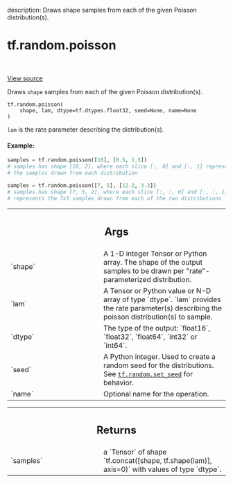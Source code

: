 description: Draws shape samples from each of the given Poisson distribution(s).

<div itemscope itemtype="http://developers.google.com/ReferenceObject">
<meta itemprop="name" content="tf.random.poisson" />
<meta itemprop="path" content="Stable" />
</div>

# tf.random.poisson

<!-- Insert buttons and diff -->

<table class="tfo-notebook-buttons tfo-api nocontent" align="left">

</table>

<a target="_blank" href="/code/stable/tensorflow/python/ops/random_ops.py">View source</a>



Draws `shape` samples from each of the given Poisson distribution(s).

<pre class="devsite-click-to-copy prettyprint lang-py tfo-signature-link">
<code>tf.random.poisson(
    shape, lam, dtype=tf.dtypes.float32, seed=None, name=None
)
</code></pre>



<!-- Placeholder for "Used in" -->

`lam` is the rate parameter describing the distribution(s).

#### Example:



```python
samples = tf.random.poisson([10], [0.5, 1.5])
# samples has shape [10, 2], where each slice [:, 0] and [:, 1] represents
# the samples drawn from each distribution

samples = tf.random.poisson([7, 5], [12.2, 3.3])
# samples has shape [7, 5, 2], where each slice [:, :, 0] and [:, :, 1]
# represents the 7x5 samples drawn from each of the two distributions
```

<!-- Tabular view -->
 <table class="responsive fixed orange">
<colgroup><col width="214px"><col></colgroup>
<tr><th colspan="2"><h2 class="add-link">Args</h2></th></tr>

<tr>
<td>
`shape`
</td>
<td>
A 1-D integer Tensor or Python array. The shape of the output samples
to be drawn per "rate"-parameterized distribution.
</td>
</tr><tr>
<td>
`lam`
</td>
<td>
A Tensor or Python value or N-D array of type `dtype`.
`lam` provides the rate parameter(s) describing the poisson
distribution(s) to sample.
</td>
</tr><tr>
<td>
`dtype`
</td>
<td>
The type of the output: `float16`, `float32`, `float64`, `int32` or
`int64`.
</td>
</tr><tr>
<td>
`seed`
</td>
<td>
A Python integer. Used to create a random seed for the distributions.
See
<a href="../../tf/random/set_seed.md"><code>tf.random.set_seed</code></a>
for behavior.
</td>
</tr><tr>
<td>
`name`
</td>
<td>
Optional name for the operation.
</td>
</tr>
</table>



<!-- Tabular view -->
 <table class="responsive fixed orange">
<colgroup><col width="214px"><col></colgroup>
<tr><th colspan="2"><h2 class="add-link">Returns</h2></th></tr>

<tr>
<td>
`samples`
</td>
<td>
a `Tensor` of shape `tf.concat([shape, tf.shape(lam)], axis=0)`
with values of type `dtype`.
</td>
</tr>
</table>

